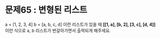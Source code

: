 # 문제65 : 변형된 리스트

a = [1, 2, 3, 4]
b = [a, b, c, d]
이런 리스트가 있을 때 **[[1, a], [b, 2], [3, c], [d, 4]]** 이런 식으로 a, b 리스트가 번갈아가면서 출력되게 해주세요.
